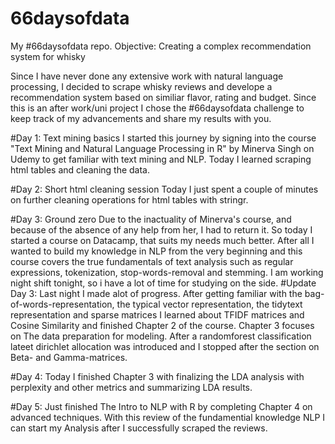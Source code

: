 # 66daysofdata
My #66daysofdata repo. Objective: Creating a complex recommendation system for whisky

Since I have never done any extensive work with natural language processing, I decided to scrape whisky reviews and develope a recommendation system based on similiar flavor, rating and budget. Since this is an after work/uni project I chose the #66daysofdata challenge to keep track of my advancements and share my results with you.

#Day 1: Text mining basics
I started this journey by signing into the course "Text Mining and Natural Language Processing in R" by Minerva Singh on Udemy to get familiar with text mining and NLP. Today I learned scraping html tables and cleaning the data.

#Day 2: Short html cleaning session
Today I just spent a couple of minutes on further cleaning operations for html tables with stringr.

#Day 3: Ground zero
Due to the inactuality of Minerva's course, and because of the absence of any help from her, I had to return it. So today I started a course on Datacamp, that suits my needs much better. After all I wanted to build my knowledge in NLP from the very beginning and this course covers the true fundamentals of text analysis such as regular expressions, tokenization, stop-words-removal and stemming. I am working night shift tonight, so i have a lot of time for studying on the side. 
#Update Day 3: 
Last night I made alot of progress. After getting familiar with the bag-of-words-representation, the typical vector representation, the tidytext representation and sparse matrices I learned about TFIDF matrices and Cosine Similarity and finished Chapter 2 of the course. Chapter 3 focuses on The data preparation for modeling. After a randomforest classification lateet dirichlet allocation was introduced and I stopped after the section on Beta- and Gamma-matrices.

#Day 4: Today I finished Chapter 3 with finalizing the LDA analysis with perplexity and other metrics and summarizing LDA results.

#Day 5: Just finished The Intro to NLP with R by completing Chapter 4 on advanced techniques. With this review of the fundamential knowledge NLP I can start my Analysis after I successfully scraped the reviews.
